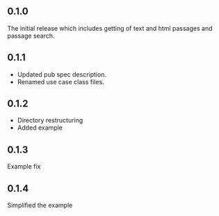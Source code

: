 ## 0.1.0

The initial release which includes getting of text and html passages and passage search.


## 0.1.1

* Updated pub spec description.
* Renamed use case class files.


## 0.1.2

* Directory restructuring
* Added example


## 0.1.3

Example fix


## 0.1.4

Simplified the example

